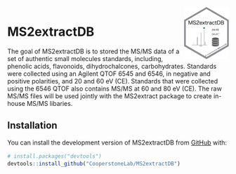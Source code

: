 
<!-- README.md is generated from README.Rmd. Please edit that file -->

<img src="man/figures/MS2extractDB.png" alt="MS2extractDB logo" align="right" width = "20%" height="20%"/>

# MS2extractDB

<!-- badges: start -->
<!-- badges: end -->

The goal of MS2extractDB is to stored the MS/MS data of a set of
authentic small molecules standards, including, phenolic acids,
flavonoids, dihydrochalcones, carbohydrates. Standards were collected
using an Agilent QTOF 6545 and 6546, in negative and positive
polarities, and 20 and 60 eV (CE). Standards that were collected using
the 6546 QTOF also contains MS/MS at 60 and 80 eV (CE). The raw MS/MS
files will be used jointly with the MS2extract package to create
in-house MS/MS libaries.

## Installation

You can install the development version of MS2extractDB from
[GitHub](https://github.com/CooperstoneLab/MS2extractDB) with:

``` r
# install.packages("devtools")
devtools::install_github("CooperstoneLab/MS2extractDB")
```
